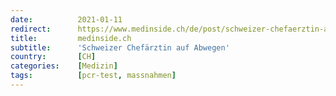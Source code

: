 ```yaml
---
date:          2021-01-11
redirect:      https://www.medinside.ch/de/post/schweizer-chefaerztin-auf-abwegen
title:         medinside.ch
subtitle:      'Schweizer Chefärztin auf Abwegen'
country:       [CH]
categories:    [Medizin]
tags:          [pcr-test, massnahmen]
---
```

